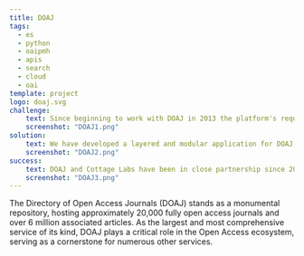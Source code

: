 ```yaml
---
title: DOAJ
tags:
  - es
  - python
  - oaipmh
  - apis
  - search
  - cloud
  - oai
template: project
logo: doaj.svg
challenge:
    text: Since beginning to work with DOAJ in 2013 the platform's requirements have expanded considerably.  The volume of content has grown many times over, the number of active users is extremely high, and it has complex data management and review requirements.  Our challenge has been to scale the platform in all these directions while maintaining service continuity, and adapting to the changing needs of the Open Access landscape.
    screenshot: "DOAJ1.png"
solution:
    text: We have developed a layered and modular application for DOAJ, which allows us to provide appropriate functionality for all user classes.  This includes a web interface for end-users and a variety of API and data download features for external integrators.  For administrators and editors we have provided powerful workflow and data management tools, with a variety of automations to streamline processes.  The architecture of this system allows us to easily scale, and maintain 99.999% uptime under continuous and intense load.
    screenshot: "DOAJ2.png"
success:
    text: DOAJ and Cottage Labs have been in close partnership since 2013, and our collaboration has produced a robust, content-rich piece of Open Access infrastructure.  Data from DOAJ is widely used by individuals and organisations, and is integrated into a huge variety of scholarly information systems.
    screenshot: "DOAJ3.png"
---
```


The Directory of Open Access Journals (DOAJ) stands as a monumental repository, hosting approximately 20,000 fully open access journals and over 6 million associated articles. As the largest and most comprehensive service of its kind, DOAJ plays a critical role in the Open Access ecosystem, serving as a cornerstone for numerous other services.